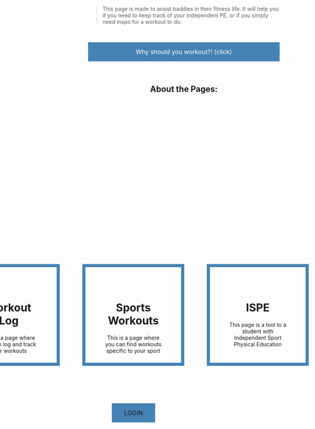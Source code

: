 <html>
<head>
<style>
.button2 {
  background-color: #4682B4;
  border: none;
  color: white;
  padding: 15px 32px;
  text-align: center;
  text-decoration: none;
  display: flex;
  font-size: 16px;
  margin: 4px 2px;
  cursor: pointer;
  justify-content: center;
  position: absolute;
  top: 1100px;
  left: 290px
}

</style>
</head>
<body>

<a href="" class="button2">LOGIN </a>

</body>
</html>

> This page is made to assist baddies in their fitness life. It will help you if you need to keep track of your independent PE, or if you simply need inspo for a workout to do.

<br>

<html>
<head>
<style>
.button {
  background-color: #4682B4;
  border: none;
  color: white;
  padding: 15px 32px;
  text-align: center;
  text-decoration: none;
  display: flex;
  font-size: 16px;
  margin: 4px 2px;
  cursor: pointer;
  justify-content: center
}

</style>
</head>
<body>

<a href="https://www.healthline.com/nutrition/10-benefits-of-exercise" class="button">Why should you workout?! (click) </a>

</body>
</html>


<br>


<html>
<head>
<style>
box1 {
  background-color: none;
  width: 150px;
  height: 150px;
  border: 8px solid steelblue;
  padding: 50px;
  margin: 50px;
  position: absolute;
  top: 690px;
  left: -160;
}
box2 {
  background-color: none;
  width: 150px;
  height: 150px;
  border: 8px solid steelblue;
  padding: 50px;
  margin: 50px;
  position: absolute;
  top: 690px;
  left: 165;
}
box3 {
  background-color: none;
  width: 150px;
  height: 150px;
  border: 8px solid steelblue;
  padding: 50px;
  margin: 50px;
  position: absolute;
  top: 690px;
  left: 490;
}

</style>
</head>
<body>

<h2 style="text-align:center">About the Pages:</h2>


<box1 style="text-align:center">
    <h1>Workout Log</h1>
    This is a page where you can log and track your workouts
</box1>
<box2 style="text-align:center">
    <h1>Sports Workouts</h1>
    This is a page where you can find workouts specific to your sport
</box2>
<box3 style="text-align:center">
    <h1>ISPE</h1>
    This page is a tool to a student with Independent Sport Physical Education
</box3>

</body>
</html>

<br>


